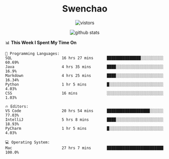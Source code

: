 <h1 align="center">Swenchao</h3>

<p align="center">
  <img src="https://visitor-badge.glitch.me/badge?page_id=Swenchao" alt="vistors" />
</p>

<p align="center">
  <img src="https://github-readme-stats.vercel.app/api?username=Swenchao&count_private=true&show_icons=true&theme=vue-dark&hide_title=true" alt="github stats" />
</p>

<!--START_SECTION:waka-->
📊 **This Week I Spent My Time On** 

```text
💬 Programming Languages: 
SQL                      16 hrs 27 mins      ███████████████░░░░░░░░░░   60.69% 
Java                     4 hrs 35 mins       ████░░░░░░░░░░░░░░░░░░░░░   16.9% 
Markdown                 4 hrs 25 mins       ████░░░░░░░░░░░░░░░░░░░░░   16.34% 
Python                   1 hr 5 mins         █░░░░░░░░░░░░░░░░░░░░░░░░   4.03% 
CSS                      16 mins             ░░░░░░░░░░░░░░░░░░░░░░░░░   1.03%

🔥 Editors: 
VS Code                  20 hrs 54 mins      ███████████████████░░░░░░   77.03% 
IntelliJ                 5 hrs 8 mins        ████░░░░░░░░░░░░░░░░░░░░░   18.93% 
PyCharm                  1 hr 5 mins         █░░░░░░░░░░░░░░░░░░░░░░░░   4.03%

💻 Operating System: 
Mac                      27 hrs 7 mins       █████████████████████████   100.0%

```


<!--END_SECTION:waka-->
